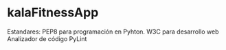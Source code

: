 # kalaFitnessApp

Estandares:
PEP8 para programación en Pyhton.
W3C para desarrollo web
Analizador de código PyLint
